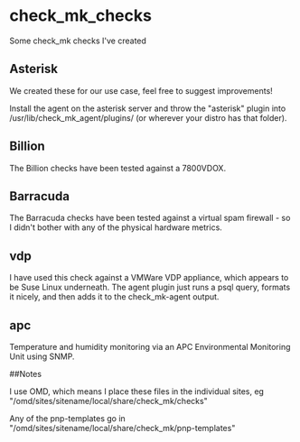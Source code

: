 # check_mk_checks
Some check_mk checks I've created

## Asterisk
We created these for our use case, feel free to suggest improvements! 

Install the agent on the asterisk server and throw the "asterisk" plugin into /usr/lib/check_mk_agent/plugins/ (or wherever your distro has that folder).

## Billion
The Billion checks have been tested against a 7800VDOX.

## Barracuda
The Barracuda checks have been tested against a virtual spam firewall - so I didn't bother with any of the physical hardware metrics.

## vdp
I have used this check against a VMWare VDP appliance, which appears to be Suse Linux underneath. The agent plugin just runs a psql query, formats it nicely, and then adds it to the check_mk-agent output.

## apc
Temperature and humidity monitoring via an APC Environmental Monitoring Unit using SNMP.

##Notes

I use OMD, which means I place these files in the individual sites, eg "/omd/sites/sitename/local/share/check_mk/checks"

Any of the pnp-templates go in "/omd/sites/sitename/local/share/check_mk/pnp-templates"
